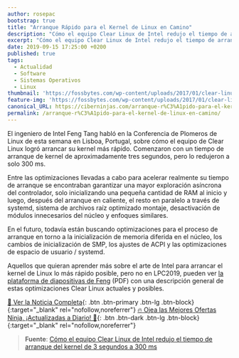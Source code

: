 ```yaml
---
author: rosepac
bootstrap: true
title: "Arranque Rápido para el Kernel de Linux en Camino"
description: "Cómo el equipo Clear Linux de Intel redujo el tiempo de arranque del kernel de 3 segundos a 300 ms, por Feng Tang"
excerpt: "Cómo el equipo Clear Linux de Intel redujo el tiempo de arranque del kernel de 3 segundos a 300 ms, por Feng Tang"
date: 2019-09-15 17:25:00 +0200
published: true
tags:
  - Actualidad
  - Software
  - Sistemas Operativos
  - Linux
thumbnail: 'https://fossbytes.com/wp-content/uploads/2017/01/clear-linux-steam.jpg'
feature-img: 'https://fossbytes.com/wp-content/uploads/2017/01/clear-linux-steam.jpg'
canonical_URL: https://ciberninjas.com/arranque-r%C3%A1pido-para-el-kernel-de-linux-en-camino/
permalink: /arranque-r%C3%A1pido-para-el-kernel-de-linux-en-camino/
---
```


El ingeniero de Intel Feng Tang habl&oacute; en la Conferencia de Plomeros de Linux de esta semana en Lisboa, Portugal, sobre c&oacute;mo el equipo de Clear Linux logr&oacute; arrancar su kernel m&aacute;s r&aacute;pido. Comenzaron con un tiempo de arranque de kernel de aproximadamente tres segundos, pero lo redujeron a solo 300 ms.

Entre las optimizaciones llevadas a cabo para acelerar realmente su tiempo de arranque se encontraban garantizar una mayor exploraci&oacute;n asíncrona del controlador, solo inicializando una peque&ntilde;a cantidad de RAM al inicio y luego, despu&eacute;s del arranque en caliente, el resto en paralelo a trav&eacute;s de systemd, sistema de archivos raíz optimizado montaje, desactivaci&oacute;n de m&oacute;dulos innecesarios del n&uacute;cleo y enfoques similares.

En el futuro, todavía est&aacute;n buscando optimizaciones para el proceso de arranque en torno a la inicializaci&oacute;n de memoria diferida en el n&uacute;cleo, los cambios de inicializaci&oacute;n de SMP, los ajustes de ACPI y las optimizaciones de espacio de usuario / systemd.

Aquellos que quieran aprender m&aacute;s sobre el arte de Intel para arrancar el kernel de Linux lo m&aacute;s r&aacute;pido posible, pero no en LPC2019, pueden ver [la plataforma de diapositivas de Feng](https://www.linuxplumbersconf.org/event/4/contributions/281/attachments/216/435/LPC_2019_kernel_fastboot_on_the_way.pdf) (PDF) con una descripci&oacute;n general de estas optimizaciones Clear Linux actuales y posibles.

[📰 Ver la Noticia Completa](https://www.phoronix.com/scan.php?page=news_item&px=Clear-Linux-Kernel-3s-to-300ms){: .btn .btn-primary .btn-lg .btn-block}{:target="_blank" rel="nofollow,noreferrer"}
[🔥 Ojea las Mejores Ofertas Ninja, ¡Actualizadas a Diario! 🎁](https://www.amazon.es/shop/cibercursos){: .btn .btn-dark .btn-lg .btn-block}{:target="_blank" rel="nofollow,noreferrer"}

> **Fuente**\: [C&oacute;mo el equipo Clear Linux de Intel redujo el tiempo de arranque del kernel de 3 segundos a 300 ms](https://www.phoronix.com/scan.php?page=news_item&amp;px=Clear-Linux-Kernel-3s-to-300ms "Cómo el equipo Clear Linux de Intel redujo el tiempo de arranque del kernel de 3 segundos a 300 ms")